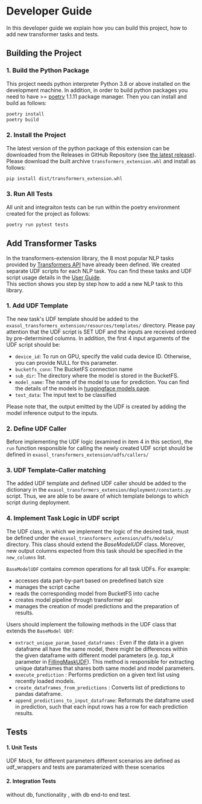 # Developer Guide


In this developer guide we explain how you can build this project, how to add 
new transformer tasks and tests.


## Building the Project

### 1. Build the Python Package
This project needs python interpreter Python 3.8 or above installed on the 
development machine. In addition, in order to build python packages you need to 
have >= [poetry](https://python-poetry.org/) 1.1.11 package manager. Then you can 
install and build as follows:
```bash
poetry install
poetry build
```

### 2. Install the Project
The latest version of the python package of this extension can be downloaded 
from the Releases in GitHub Repository (see [the latest release](https://github.com/exasol/transformers-extension/releases/latest)).
Please download the built archive `transformers_extension.whl` and install as follows:
```bash
pip install dist/transformers_extension.whl
```

### 3. Run All Tests
All unit and integraiton tests can be run within the poetry environment created 
for the project as follows:
```bash
poetry run pytest tests
```


## Add Transformer Tasks
In the transformers-extension library, the 8 most popular NLP tasks provided by 
[Transformers API](https://huggingface.co/docs/transformers/index) have already 
been defined. We created separate UDF scripts for each NLP task. You can find 
these tasks and UDF script usage details in the [User Guide](../user_guide/user_guide.md#prediction-udfs).  
This section shows you step by step how to add a new NLP task to this library.

### 1. Add UDF Template
The new task's UDF template should be added to the `exasol_transformers_extension/resources/templates/` 
directory. Please pay attention that the UDF script is SET UDF and the inputs 
are received ordered by pre-determined columns. In addition, the first 4 input 
arguments of the UDF script should be:

  - ```device_id```: To run on GPU, specify the valid cuda device ID. Otherwise, 
  you can provide NULL for this parameter.
  - ```bucketfs_conn```: The BucketFS connection name 
  - ```sub_dir```: The directory where the model is stored in the BucketFS.
  - ```model_name```: The name of the model to use for prediction. You can find the 
  details of the models in [huggingface models page](https://huggingface.co/models).
  - ```text_data```: The input text to be classified

Please note that, the output emitted by the UDF is created by adding the model 
inference output to the inputs.

### 2. Define UDF Caller
Before implementing the UDF logic (examined in item 4 in this section), the 
`run` function responsible for calling the newly created UDF script should be 
defined in `exasol_transformers_extension/udfs/callers/`

### 3. UDF Template-Caller matching 
The added UDF template and defined UDF caller should be added to the dictionary
in the `exasol_transformers_extension/deployment/constants.py` script. Thus, 
we are able to be aware of which template belongs to which script during deployment.

### 4. Implement Task Logic in UDF script
The UDF class, in which we implement the logic of the desired task, must be 
defined under the `exasol_transformers_extension/udfs/models/` directory. This 
class should extend the _BaseModelUDF_ class. Moreover, new output columns 
expected from this task should be specified in the `new_columns` list.

`BaseModelUDF` contains common operations for all task UDFs. For example:
- accesses data part-by-part based on predefined batch size
- manages the script cache
- reads the corresponding model from BucketFS into cache
- creates model pipeline through transformer api
- manages the creation of model predictions and the preparation of results.


Users should implement the following methods in the UDF class 
that extends the `BaseModel UDF`:
 - `extract_unique_param_based_dataframes` : Even if the data in a given 
dataframe all have the same model, there might be differences within the given 
dataframe with different model parameters (e.g. _top_k_ parameter in [FillingMaskUDF](../../exasol_transformers_extension/udfs/models/filling_mask_udf.py)). 
This method is responsible for extracting unique dataframes that shares both 
same model and model parameters.
 - `execute_prediction` : Performs prediction on a given text list using 
recently loaded models.
- `create_dataframes_from_predictions` : Converts list of predictions to 
pandas dataframe.
- `append_predictions_to_input_dataframe`: Reformats the dataframe used in 
prediction, such that each input rows has a row for each prediction results.
 


## Tests

#### 1. Unit Tests
UDF Mock, for different parameters different scenarios are defined as udf_wrappers and tests are paramaterized with these scenarios

#### 2. Integration Tests
without db, functionality , with db end-to end test.


